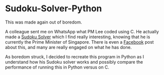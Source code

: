 # Sudoku-Solver-Python

This was made again out of boredom.

A colleague sent me on WhatsApp what PM Lee coded using C. He actually made a [Sudoku Solver](https://drive.google.com/drive/folders/0B2G2LjIu7WbdfjhaUmVzc1lCR2hUdk5fZllCOHdtbFItbU5qYzdqZGVxdmlnRkJyYVQ4VU0) which I find really interesting, knowing that he is currently the Prime Minister of Singapore. There is even a [Facebook](https://www.facebook.com/leehsienloong/photos/a.344710778924968/905828379479869/?type=3) post about this, and many are really engaged on what he has done.

As boredom struck, I decided to recreate this program in Python as I understand how his Sudoku solver works and possibly compare the performance of running this in Python versus on C.
